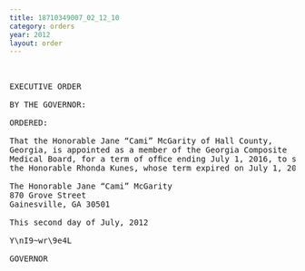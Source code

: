 ```yaml
---
title: 18710349007_02_12_10
category: orders
year: 2012
layout: order
---
```


<pre> 

EXECUTIVE ORDER

BY THE GOVERNOR:

ORDERED:

That the Honorable Jane “Cami” McGarity of Hall County,
Georgia, is appointed as a member of the Georgia Composite
Medical Board, for a term of ofﬁce ending July 1, 2016, to succeed
the Honorable Rhonda Kunes, whose term expired on July 1, 2012.

The Honorable Jane “Cami” McGarity
870 Grove Street
Gainesville, GA 30501

This second day of July, 2012

Y\nI9~wr\9e4L

GOVERNOR

</pre>

